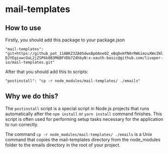 # mail-templates

## How to use
Firstly, you should add this package to your package.json

`"mail-templates": "git+https://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:x-oauth-basic@github.com/livaper-io/mail-templates.git"`

After that you should add this to scripts:

`"postinstall": "cp -r node_modules/mail-templates/ ./emails" `

## Why we do this?
The `postinstall` script is a special script in Node.js projects that runs automatically after the `npm install` or `yarn install` command finishes. This script is often used for performing setup tasks necessary for the application to run correctly.

The command `cp -r node_modules/mail-templates/ ./emails` is a Unix command that copies the mail-templates directory from the node_modules folder to the emails directory in the root of your project.
